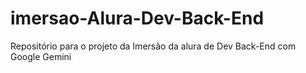 # imersao-Alura-Dev-Back-End
Repositório para o projeto da Imersão da alura de Dev Back-End com Google Gemini
